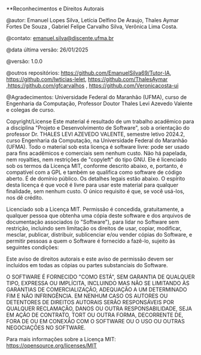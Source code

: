 **Reconhecimentos e Direitos Autorais

@autor: Emanuel Lopes Silva, Letícia Delfino De Araujo, Thales Aymar Fortes De Souza , Gabriel Felipe Carvalho Silva, Verônica Lima Costa.

@contato: emanuel.silva@discente.ufma.br

@data última versão: 26/01/2025

@versão: 1.0.0

@outros repositórios: 
https://github.com/EmanuelSilva69/Tutor-IA, https://github.com/lwticias-lelet, https://github.com/ThalesAymar ,https://github.com/gfcarvalhos , https://github.com/Veronicacosta-ui

@Agradecimentos: Universidade Federal do Maranhão (UFMA), curso de Engenharia da Computação, Professor Doutor Thales Levi Azevedo Valente e colegas de curso.

Copyright/License
Este material é resultado de um trabalho acadêmico para a disciplina "Projeto e Desenvolvimento de Software", sob a orientação do professor Dr. THALES LEVI AZEVEDO VALENTE, semestre letivo 2024.2, curso Engenharia da Computação, na Universidade Federal do Maranhão (UFMA). Todo o material sob esta licença é software livre: pode ser usado para fins acadêmicos e comerciais sem nenhum custo. Não há papelada, nem royalties, nem restrições de "copyleft" do tipo GNU. Ele é licenciado sob os termos da Licença MIT, conforme descrito abaixo, e, portanto, é compatível com a GPL e também se qualifica como software de código aberto. É de domínio público. Os detalhes legais estão abaixo. O espírito desta licença é que você é livre para usar este material para qualquer finalidade, sem nenhum custo. O único requisito é que, se você usá-los, nos dê crédito.

Licenciado sob a Licença MIT. Permissão é concedida, gratuitamente, a qualquer pessoa que obtenha uma cópia deste software e dos arquivos de documentação associados (o "Software"), para lidar no Software sem restrição, incluindo sem limitação os direitos de usar, copiar, modificar, mesclar, publicar, distribuir, sublicenciar e/ou vender cópias do Software, e permitir pessoas a quem o Software é fornecido a fazê-lo, sujeito às seguintes condições:

Este aviso de direitos autorais e este aviso de permissão devem ser incluídos em todas as cópias ou partes substanciais do Software.

O SOFTWARE É FORNECIDO "COMO ESTÁ", SEM GARANTIA DE QUALQUER TIPO, EXPRESSA OU IMPLÍCITA, INCLUINDO MAS NÃO SE LIMITANDO ÀS GARANTIAS DE COMERCIALIZAÇÃO, ADEQUAÇÃO A UM DETERMINADO FIM E NÃO INFRINGÊNCIA. EM NENHUM CASO OS AUTORES OU DETENTORES DE DIREITOS AUTORAIS SERÃO RESPONSÁVEIS POR QUALQUER RECLAMAÇÃO, DANOS OU OUTRA RESPONSABILIDADE, SEJA EM AÇÃO DE CONTRATO, TORT OU OUTRA FORMA, DECORRENTE DE, FORA DE OU EM CONEXÃO COM O SOFTWARE OU O USO OU OUTRAS NEGOCIAÇÕES NO SOFTWARE.

Para mais informações sobre a Licença MIT: https://opensource.org/licenses/MIT
